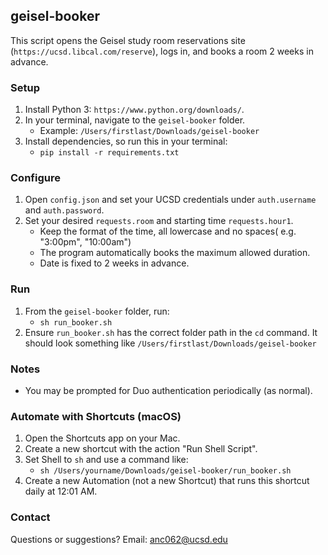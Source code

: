 ## geisel-booker

This script opens the Geisel study room reservations site (`https://ucsd.libcal.com/reserve`), logs in, and books a room 2 weeks in advance.

### Setup
1. Install Python 3: `https://www.python.org/downloads/`.
2. In your terminal, navigate to the `geisel-booker` folder.
   - Example: `/Users/firstlast/Downloads/geisel-booker`
3. Install dependencies, so run this in your terminal:
   - `pip install -r requirements.txt`

### Configure
1. Open `config.json` and set your UCSD credentials under `auth.username` and `auth.password`.
2. Set your desired `requests.room` and starting time `requests.hour1`.
   - Keep the format of the time, all lowercase and no spaces( e.g. "3:00pm", "10:00am")
   - The program automatically books the maximum allowed duration.
   - Date is fixed to 2 weeks in advance.

### Run
1. From the `geisel-booker` folder, run:
   - `sh run_booker.sh`
2. Ensure `run_booker.sh` has the correct folder path in the `cd` command. It should look something like `/Users/firstlast/Downloads/geisel-booker`

### Notes
- You may be prompted for Duo authentication periodically (as normal).

### Automate with Shortcuts (macOS)
1. Open the Shortcuts app on your Mac.
2. Create a new shortcut with the action "Run Shell Script".
3. Set Shell to `sh` and use a command like:
   - `sh /Users/yourname/Downloads/geisel-booker/run_booker.sh`
4. Create a new Automation (not a new Shortcut) that runs this shortcut daily at 12:01 AM.

### Contact
Questions or suggestions? Email: anc062@ucsd.edu